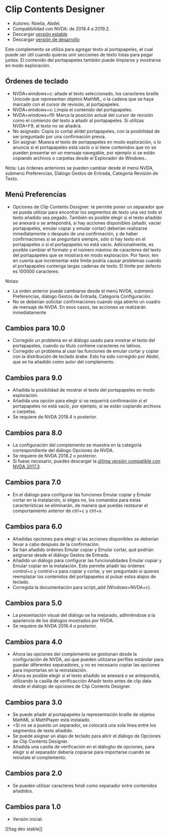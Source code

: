 # Clip Contents Designer #

*	Autores: Noelia, Abdel.
*	Compatibilidad con NVDA: de 2018.4 a 2019.2.
*	Descargar [versión estable][1]
*	Descargar [versión de desarrollo][2]

Este complemento se utiliza para agregar texto al portapapeles, el cual
puede ser útil cuando quieras unir secciones de texto listas para pegar
juntas.  El contenido del portapapeles también puede limpiarse y mostrarse
en modo exploración.

## Órdenes de teclado ##
*	NVDA+windows+c: añade el texto seleccionado, los caracteres braille
  Unicode que representan objetos MathML, o la cadena que se haya marcado
  con el cursor de revisión, al portapapeles.
*	NVDA+windows+x: Limpia el contenido del portapapeles.
*	NVDA+windows+f9: Marca la posición actual del cursor de revisión como el comienzo del texto a añadir al portapapeles. Si utilizas NVDA+F9, el texto no se añadirá.
*	 No asignado: Copia (o corta) al/del portapapeles, con la posibilidad de ser preguntado por una confirmación previa.
*	 Sin asignar: Muesra el texto de portapapeles en modo exploración, o lo anuncia si el portapapeles está vacío o si tiene contenidos que no se pueden presentar en un mensaje navegable, por ejemplo si se están copiando archivos o carpetas desde el Explorador de Windows..

Nota: Las órdenes anteriores se pueden cambiar desde el menú NVDA, submenú
Preferencias, Diálogo Gestos de Entrada, Categoría Revisión de Texto.

## Menú Preferencias ##
*	Opciones de Clip Contents Designer: te permite poner un separador que se pueda  utilizar para encontrar los segmentos de texto una vez todo el texto añadido sea pegado.
También es posible elegir si el texto añadido se anexará o se antepondrá, si hay acciones disponibles (añadir, vaciar portapapeles, emular copiar y emular cortar) deberían realizarse inmediatamente o después de una confirmación, y de haber confirmaciones si se preguntará siempre, sólo si hay texto en el portapapeles o si el portapapeles no está vacío.
Adicionalmente, es posible cambiar el formato y el número máximo de caracteres del texto del portapapeles que se mostrará en modo exploración. Por favor, ten en cuenta que incrementar este límite podría causar problemas cuando el portapapeles contenga largas cadenas de texto. El límite por defecto es 100000 caracteres.

Notas:

*	La orden anterior puede cambiarse desde el menú NVDA, submenú
  Preferencias, diálogo Gestos de Entrada, Categoría Configuración.
*	No se deberían solicitar confirmaciones cuando siga abierto un cuadro de
  mensaje de NVDA. En esos casos, las acciones se realizarán inmediatamente

## Cambios para 10.0
* Corregido un problema en el diálogo usado para mostrar el texto del
  portapapeles, cuando su título contiene caracteres no latinos.
* Corregido un problema al usar las funciones de emular cortar y copiar con
  la distribución de teclado árabe. Esto ha sido corregido por Abdel, que se
  ha añadido como autor del complemento.

## Cambios para 9.0

* Añadida la posibilidad de mostrar el texto del portapapeles en modo
  exploración.
* Añadida una opción para elegir si se requerirá confirmación si el
  portapapeles no está vacío, por ejemplo, si se están copiando archivos o
  carpetas.
* Se requiere de NVDA 2018.4 o posterior.

## Cambios para 8.0 ##

* La configuración del complemento se muestra en la categoría
  correspondiente del diálogo Opciones de NVDA.
* Se requiere de NVDA 2018.2 o posterior.
* Si fuese necesario, puedes descargar la [última versión compatible con
  NVDA 2017.3][3].

## Cambios para 7.0

* En el diálogo para configurar las funciones Emular copiar y Emular cortar
  en la instalación, si eliges no, los comandos para estas características
  se eliminarán, de manera que puedas restaurar el comportamiento anterior
  de ctrl+c y ctrl+x.

## Cambios para 6.0

*	 Añadidas opciones para elegir si las acciones disponibles se deberían llevar a cabo después de la confirmación.
*	Se han añadido órdenes Emular copiar y Emular cortar, qué podrían asignarse desde el diálogo Gestos de Entrada.
*	 Añadido un diálogo para configurar las funcionalidades Emular copiar y Emular copiar en la instalación. Esto permite añadir las órdenes control+c y control+x para copiar y cortar, y ser preguntado si quieres reemplazar los contenidos del portapapeles al pulsar estos atajos de teclado.
*	Corregida la documentación para script_add (Windows+NVDA+c).

## Cambios para 5.0 ##

*	La presentación visual del diálogo se ha mejorado, adhiriéndose a la
  apariencia de los diálogos mostrados por NVDA.
*	Se requiere de NVDA 2016.4 o posterior.

## Cambios para 4.0 ##
*	Ahora las opciones del complemento se gestionan desde la configuración de
  NVDA, así que pueden utilizarse perfiles estándar para guardar diferentes
  separadores, y no es necesario copiar las opciones para importarlas en la
  reinstalación.
*	Ahora es posible elegir si el texto añadido se anexará o se antepondrá,
  utilizando la casilla de verificacción Añadir texto antes de clip data
  desde el diálogo de opciones de Clip Contents Designer.

## Cambios para 3.0 ##
*	Se puede añadir al portapapeles la representación braille de objetos
  MathML si MathPlayer está instalado.
*	<Si no se a puesto un separador, se colocará una sola línea entre los
  segmentos de texto añadido.
*	Se puede asignar un atajo de teclado para abrir el diálogo de Opciones de
  Clip Contents Designer.
*	Añadida una casilla de verificación en el diálogho de opciones, para
  elegir si el separador debería copiarse para importarse cuando se
  reinstale el complemento.

## Cambios para 2.0 ##
*	Se pueden utilizar caracteres hindi como separador entre contenidos
  añadidos.

## Cambios para 1.0 ##
*	Versión inicial.


[[!tag dev stable]]

[1]: https://addons.nvda-project.org/files/get.php?file=ccd

[2]: https://addons.nvda-project.org/files/get.php?file=ccd-dev

[3]: https://addons.nvda-project.org/files/get.php?file=ccd-o
